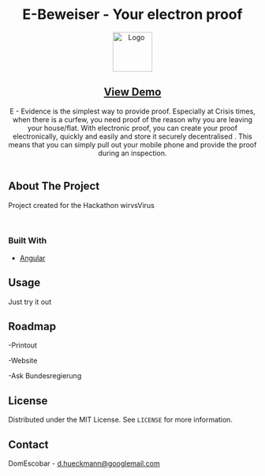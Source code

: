 

<!-- PROJECT LOGO -->
<p align="center">

  <h1 align="center">   E-Beweiser - Your electron proof</h1>
  <center>
  <img src="https://nokol.net/ebeweiser/assets/start.png" alt="Logo" width="80" height="80" style="vertical-align:bottom;">
  <h2>
    <a href="https://nokol.net/ebeweiser">View Demo</a>
    </h2>
</center>
  <p align="center">
  E - Evidence is the simplest way to provide proof. Especially at Crisis times, when there is a curfew, you need proof of the reason why you are leaving your house/flat. With electronic proof, you can create your proof electronically, quickly and easily and store it securely decentralised . This means that you can simply pull out your mobile phone and provide the proof during an inspection.
  <br><br>
   



<!-- ABOUT THE PROJECT -->
## About The Project

Project created for the Hackathon wirvsVirus


<br>

### Built With
* [Angular](https://angular.io/)

<!-- USAGE EXAMPLES -->
## Usage

Just try it out


<!-- ROADMAP -->
## Roadmap

-Printout

-Website

-Ask Bundesregierung



<!-- LICENSE -->
## License

Distributed under the MIT License. See `LICENSE` for more information.



<!-- CONTACT -->
## Contact

DomEscobar - d.hueckmann@googlemail.com

